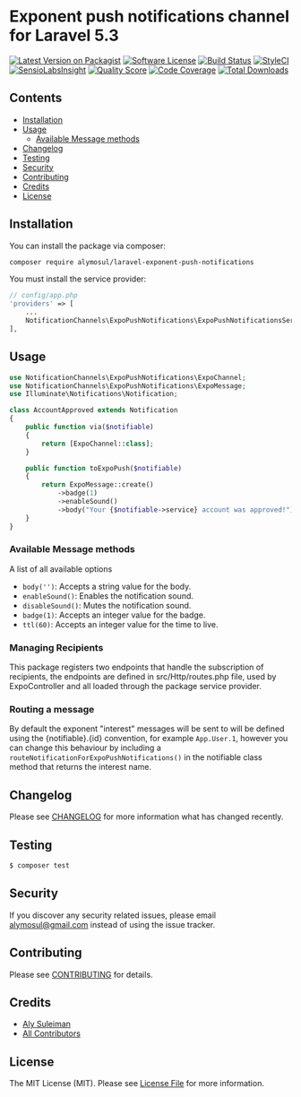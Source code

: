 # Exponent push notifications channel for Laravel 5.3

[![Latest Version on Packagist](https://img.shields.io/packagist/v/alymosul/laravel-exponent-push-notifications.svg?style=flat-square)](https://packagist.org/packages/alymosul/laravel-exponent-push-notifications)
[![Software License](https://img.shields.io/badge/license-MIT-brightgreen.svg?style=flat-square)](LICENSE.md)
[![Build Status](https://travis-ci.org/Alymosul/laravel-exponent-push-notifications.svg?branch=master)](https://travis-ci.org/Alymosul/laravel-exponent-push-notifications)
[![StyleCI](https://styleci.io/repos/96645200/shield?branch=master)](https://styleci.io/repos/96645200)
[![SensioLabsInsight](https://img.shields.io/sensiolabs/i/afe0ba9a-e35c-4759-a06f-14a081cf452c.svg?style=flat-square)](https://insight.sensiolabs.com/projects/afe0ba9a-e35c-4759-a06f-14a081cf452c)
[![Quality Score](https://img.shields.io/scrutinizer/g/alymosul/laravel-exponent-push-notifications.svg?style=flat-square)](https://scrutinizer-ci.com/g/alymosul/laravel-exponent-push-notifications)
[![Code Coverage](https://img.shields.io/scrutinizer/coverage/g/alymosul/laravel-exponent-push-notifications/master.svg?style=flat-square)](https://scrutinizer-ci.com/g/alymosul/laravel-exponent-push-notifications/?branch=master)
[![Total Downloads](https://img.shields.io/packagist/dt/alymosul/laravel-exponent-push-notifications.svg?style=flat-square)](https://packagist.org/packages/alymosul/laravel-exponent-push-notifications)

## Contents

- [Installation](#installation)
- [Usage](#usage)
	- [Available Message methods](#available-message-methods)
- [Changelog](#changelog)
- [Testing](#testing)
- [Security](#security)
- [Contributing](#contributing)
- [Credits](#credits)
- [License](#license)


## Installation
You can install the package via composer:
```bash
composer require alymosul/laravel-exponent-push-notifications
```
You must install the service provider:

```php
// config/app.php
'providers' => [
    ...
    NotificationChannels\ExpoPushNotifications\ExpoPushNotificationsServiceProvider::class,
],
```

## Usage

``` php
use NotificationChannels\ExpoPushNotifications\ExpoChannel;
use NotificationChannels\ExpoPushNotifications\ExpoMessage;
use Illuminate\Notifications\Notification;

class AccountApproved extends Notification
{
    public function via($notifiable)
    {
        return [ExpoChannel::class];
    }

    public function toExpoPush($notifiable)
    {
        return ExpoMessage::create()
            ->badge(1)
            ->enableSound()
            ->body("Your {$notifiable->service} account was approved!");
    }
}
```

### Available Message methods

A list of all available options
- `body('')`: Accepts a string value for the body.
- `enableSound()`: Enables the notification sound.
- `disableSound()`: Mutes the notification sound.
- `badge(1)`: Accepts an integer value for the badge.
- `ttl(60)`: Accepts an integer value for the time to live.

### Managing Recipients

This package registers two endpoints that handle the subscription of recipients, the endpoints are defined in src/Http/routes.php file, used by ExpoController and all loaded through the package service provider.

### Routing a message

By default the exponent "interest" messages will be sent to will be defined using the {notifiable}.{id} convention, for example `App.User.1`, however you can change this behaviour by including a `routeNotificationForExpoPushNotifications()` in the notifiable class method that returns the interest name.

## Changelog

Please see [CHANGELOG](CHANGELOG.md) for more information what has changed recently.

## Testing

``` bash
$ composer test
```

## Security

If you discover any security related issues, please email alymosul@gmail.com instead of using the issue tracker.

## Contributing

Please see [CONTRIBUTING](CONTRIBUTING.md) for details.

## Credits

- [Aly Suleiman](https://github.com/Alymosul)
- [All Contributors](../../contributors)

## License

The MIT License (MIT). Please see [License File](LICENSE.md) for more information.
